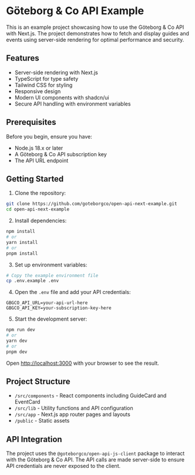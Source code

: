 # Göteborg & Co API Example

This is an example project showcasing how to use the Göteborg & Co API with Next.js. The project demonstrates how to fetch and display guides and events using server-side rendering for optimal performance and security.

## Features

- Server-side rendering with Next.js
- TypeScript for type safety
- Tailwind CSS for styling
- Responsive design
- Modern UI components with shadcn/ui
- Secure API handling with environment variables

## Prerequisites

Before you begin, ensure you have:
- Node.js 18.x or later
- A Göteborg & Co API subscription key
- The API URL endpoint

## Getting Started

1. Clone the repository:
```bash
git clone https://github.com/goteborgco/open-api-next-example.git
cd open-api-next-example
```

2. Install dependencies:
```bash
npm install
# or
yarn install
# or
pnpm install
```

3. Set up environment variables:
```bash
# Copy the example environment file
cp .env.example .env
```

4. Open the `.env` file and add your API credentials:
```
GBGCO_API_URL=your-api-url-here
GBGCO_API_KEY=your-subscription-key-here
```

5. Start the development server:
```bash
npm run dev
# or
yarn dev
# or
pnpm dev
```

Open [http://localhost:3000](http://localhost:3000) with your browser to see the result.

## Project Structure

- `/src/components` - React components including GuideCard and EventCard
- `/src/lib` - Utility functions and API configuration
- `/src/app` - Next.js app router pages and layouts
- `/public` - Static assets

## API Integration

The project uses the `@goteborgco/open-api-js-client` package to interact with the Göteborg & Co API. The API calls are made server-side to ensure API credentials are never exposed to the client.
